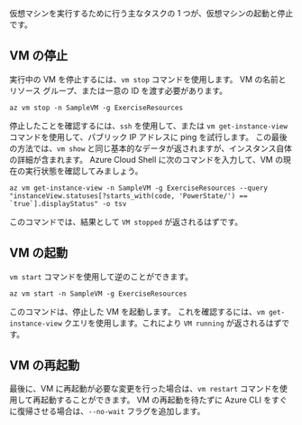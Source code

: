 仮想マシンを実行するために行う主なタスクの 1 つが、仮想マシンの起動と停止です。

## <a name="stopping-a-vm"></a>VM の停止

実行中の VM を停止するには、`vm stop` コマンドを使用します。 VM の名前とリソース グループ、または一意の ID を渡す必要があります。

```azurecli
az vm stop -n SampleVM -g ExerciseResources
```

停止したことを確認するには、`ssh` を使用して、または `vm get-instance-view` コマンドを使用して、パブリック IP アドレスに ping を試行します。 この最後の方法では、`vm show` と同じ基本的なデータが返されますが、インスタンス自体の詳細が含まれます。 Azure Cloud Shell に次のコマンドを入力して、VM の現在の実行状態を確認してみましょう。

```azurecli
az vm get-instance-view -n SampleVM -g ExerciseResources --query "instanceView.statuses[?starts_with(code, 'PowerState/') == `true`].displayStatus" -o tsv
```

このコマンドでは、結果として `VM stopped` が返されるはずです。

## <a name="starting-a-vm"></a>VM の起動

`vm start` コマンドを使用して逆のことができます。

```azurecli
az vm start -n SampleVM -g ExerciseResources
```

このコマンドは、停止した VM を起動します。 これを確認するには、`vm get-instance-view` クエリを使用します。これにより `VM running` が返されるはずです。

## <a name="restarting-a-vm"></a>VM の再起動

最後に、VM に再起動が必要な変更を行った場合は、`vm restart` コマンドを使用して再起動することができます。 VM の再起動を待たずに Azure CLI をすぐに復帰させる場合は、`--no-wait` フラグを追加します。

